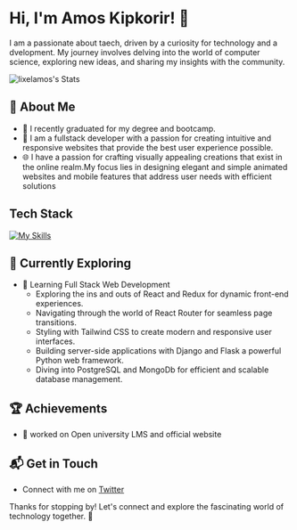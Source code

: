 # Hi, I'm Amos Kipkorir! 👋

I am a passionate about taech, driven by a curiosity for technology and a dvelopment. My journey involves delving into the world of computer science, exploring new ideas, and sharing my insights with the community.

![lixelamos's Stats](https://github-readme-stats.vercel.app/api?username=lixelamos&theme=vue-dark&show_icons=true&hide_border=true&count_private=true)

## 🚀 About Me

- 🔭 I recently graduated for my degree and bootcamp.
- 📝 I am a fullstack developer with a passion for creating intuitive and responsive websites that provide the best user experience possible.
- 🌐 I have a passion for crafting visually appealing creations that exist in the online realm.My focus lies in designing elegant and simple animated websites
and mobile features that address user needs with efficient solutions




## Tech Stack
[![My Skills](https://skillicons.dev/icons?i=js,html,css,wasm)](https://skillicons.dev)

## 🌱 Currently Exploring

- 🚀 Learning Full Stack Web Development
  - Exploring the ins and outs of React and Redux for dynamic front-end experiences.
  - Navigating through the world of React Router for seamless page transitions.
  - Styling with Tailwind CSS to create modern and responsive user interfaces.
  - Building server-side applications with Django and Flask a powerful Python web framework.
  - Diving into PostgreSQL and MongoDb for efficient and scalable database management.

 ## 🏆 Achievements

- 🌟 worked on Open university LMS and official website
## 📬 Get in Touch

- Connect with me on [Twitter](https://twitter.com/lixel_amos)

Thanks for stopping by! Let's connect and explore the fascinating world of technology together. 🚀



<!--

Here are some ideas to get you started:

- 🔭 I’m currently working on personal e-commerce website
- 🌱 I’m currently learning swift
- 👯 I’m looking to collaborate on any open source projects
- 💬 Ask me about full-stack development
- 📫 How to reach me:Insta @amos_lixel
- 😄 Pronouns: Him
- ⚡ Fun fact: Existence is pain
-->


